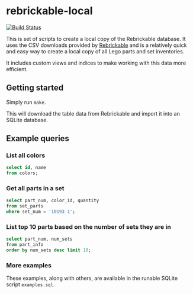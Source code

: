 # rebrickable-local

[![Build Status](https://travis-ci.org/jncraton/rebrickable-local.svg?branch=master)](https://travis-ci.org/jncraton/rebrickable-local)

This is set of scripts to create a local copy of the Rebrickable database. It uses the CSV downloads provided by [Rebrickable](https://rebrickable.com/downloads/) and is a relatively quick and easy way to create a local copy of all Lego parts and set inventories.

It includes custom views and indices to make working with this data more efficient.

## Getting started

Simply run `make`.

This will download the table data from Rebrickable and import it into an SQLite database.

## Example queries

### List all colors

```sql
select id, name 
from colors;
```

### Get all parts in a set

```sql
select part_num, color_id, quantity
from set_parts
where set_num = '10193-1';
```

### List top 10 parts based on the number of sets they are in

```sql
select part_num, num_sets
from part_info
order by num_sets desc limit 10;
```

### More examples

These examples, along with others, are available in the runable SQLite script `examples.sql`.

